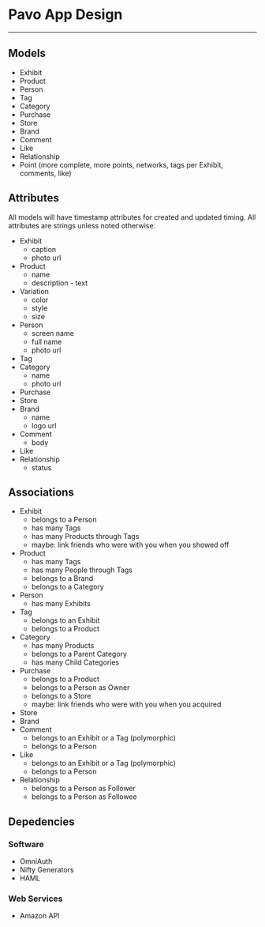 # Pavo App Design

---

## Models
* Exhibit
* Product
* Person
* Tag
* Category
* Purchase
* Store
* Brand
* Comment
* Like
* Relationship
* Point (more complete, more points, networks, tags per Exhibit, comments, like)

## Attributes

All models will have timestamp attributes for created and updated timing. All attributes are strings unless noted otherwise.

* Exhibit
  * caption
  * photo url
* Product
  * name
  * description - text
* Variation
  * color
  * style
  * size
* Person
  * screen name
  * full name
  * photo url
* Tag
* Category
  * name
  * photo url
* Purchase
* Store
* Brand
  * name
  * logo url
* Comment
  * body
* Like
* Relationship
  * status

## Associations
* Exhibit
  * belongs to a Person
  * has many Tags
  * has many Products through Tags
  * maybe: link friends who were with you when you showed off
* Product
  * has many Tags
  * has many People through Tags
  * belongs to a Brand
  * belongs to a Category
* Person
  * has many Exhibits
* Tag
  * belongs to an Exhibit
  * belongs to a Product
* Category
  * has many Products
  * belongs to a Parent Category
  * has many Child Categories
* Purchase
  * belongs to a Product
  * belongs to a Person as Owner
  * belongs to a Store
  * maybe: link friends who were with you when you acquired
* Store
* Brand
* Comment
  * belongs to an Exhibit or a Tag (polymorphic)
  * belongs to a Person
* Like
  * belongs to an Exhibit or a Tag (polymorphic)
  * belongs to a Person
* Relationship
  * belongs to a Person as Follower
  * belongs to a Person as Followee

## Depedencies
### Software
* OmniAuth
* Nifty Generators
* HAML

### Web Services
* Amazon API

